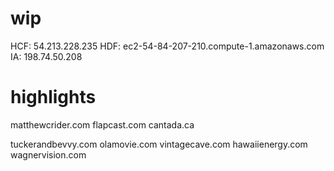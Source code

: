 wip
=====
HCF: 54.213.228.235
HDF: ec2-54-84-207-210.compute-1.amazonaws.com
IA: 198.74.50.208

highlights
=====
matthewcrider.com
flapcast.com
cantada.ca

tuckerandbevvy.com
olamovie.com
vintagecave.com
hawaiienergy.com
wagnervision.com